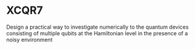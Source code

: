 # XCQR7
Design a practical way to investigate numerically to the quantum devices consisting of multiple qubits at the Hamiltonian level in the presence of a noisy environment
